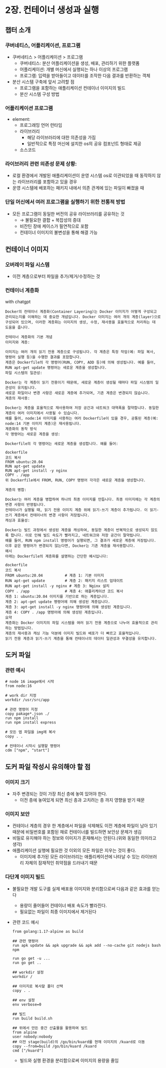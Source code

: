 # 2장. 컨테이너 생성과 실행

## 챕터 소개
### 쿠버네티스, 어플리케이션, 프로그램

- 쿠버네티스 > 어플리케이션 > 프로그램
    - 쿠버네티스: 분산 어플리케이션을 생성, 배포, 관리하기 위한 플랫폼
    - 어플리케이션: 개별 머신에서 실행되는 하나 이상의 프로그램
    - 프로그램: 입력을 받아들이고 데이터를 조작한 다음 결과를 반환하는 객체
- 분산 시스템 구축에 앞서 고려할 점
    - 프로그램을 포함하는 애플리케이션 컨테이너 이미지의 빌드
    - 분산 시스템 구성 방법

### 어플리케이션 프로그램

- element:
    - 프로그래밍 언어 런타임
    - 라이브러리
        - 해당 라이브러리에 대한 의존성을 가짐
        - 일반적으로 특정 머신에 설치한 os의 공유 컴포넌트 형태로 제공
    - 소스코드
    
### 라이브러리 관련 의존성 문제 상황:

- 로컬 환경에서 개발된 애플리케이션이 운영 시스템 os로 이관되었을 때 동작하지 않는 라이브러리를 포함하고 있을 경우
- 운영 시스템에 배포하는 패키지 내에서 의존 관계에 있는 파일이 빠졌을 때

### 단일 머신에서 여러 프로그램을 실행하기 위한 전통적 방법

- 모든 프로그램이 동일한 버전의 공유 라이브러리를 공유하는 것
    - → 불필요한 결합 + 복잡성의 증대
    - 비잔틴 장애 케이스가 필연적으로 포함
    - 컨테이너 이미지의 불변성을 통해 해결 가능

## 컨테이너 이미지

### 오버레이 파일 시스템

- 이전 계층으로부터 파일을 추가/제거/수정하는 것

### 컨테이너 계층화

with chatgpt

```
Docker의 컨테이너 계층화(Container Layering)는 Docker 이미지가 어떻게 구성되고 관리되는지를 이해하는 데 중요한 개념입니다. Docker 이미지는 여러 개의 계층(layer)으로 구성되어 있으며, 이러한 계층화는 이미지의 생성, 수정, 재사용을 효율적으로 처리하는 데 도움을 줍니다.

컨테이너 계층화의 기본 개념
이미지와 계층:

이미지는 여러 개의 읽기 전용 계층으로 구성됩니다. 각 계층은 특정 작업(예: 파일 복사, 명령어 실행 등)을 수행한 결과를 포함합니다.
계층은 Dockerfile의 각 명령어(RUN, COPY, ADD 등)에 의해 생성됩니다. 예를 들어, RUN apt-get update 명령어는 새로운 계층을 생성합니다.
파일 시스템의 일관성:

Docker는 각 계층이 읽기 전용이기 때문에, 새로운 계층이 생성될 때마다 파일 시스템의 일관성이 유지됩니다.
새로운 파일이나 변경 사항은 새로운 계층에 추가되며, 기존 계층은 변경되지 않습니다.
계층의 재사용:

Docker는 계층을 효율적으로 재사용하여 저장 공간과 네트워크 대역폭을 절약합니다. 동일한 계층이 여러 이미지에서 사용될 수 있습니다.
예를 들어, node:14 이미지를 사용하는 여러 Dockerfile이 있을 경우, 공통된 계층(예: node:14 기본 이미지 계층)은 재사용됩니다.
계층화의 동작 방식
각 명령어는 새로운 계층을 생성:

Dockerfile의 각 명령어는 새로운 계층을 생성합니다. 예를 들어:

dockerfile
코드 복사
FROM ubuntu:20.04
RUN apt-get update
RUN apt-get install -y nginx
COPY . /app
위 Dockerfile에서 FROM, RUN, COPY 명령어 각각은 새로운 계층을 생성합니다.

계층의 병합:

Docker는 여러 계층을 병합하여 하나의 최종 이미지를 만듭니다. 최종 이미지에는 각 계층의 변경 사항이 반영됩니다.
컨테이너가 실행될 때, 읽기 전용 이미지 계층 위에 읽기-쓰기 계층이 추가됩니다. 이 읽기-쓰기 계층에서 컨테이너의 변경 사항이 저장됩니다.
캐싱과 효율성:

Docker는 빌드 과정에서 생성된 계층을 캐싱하여, 동일한 계층이 반복적으로 생성되지 않도록 합니다. 이로 인해 빌드 속도가 빨라지고, 네트워크와 저장 공간이 절약됩니다.
예를 들어, RUN npm install 명령어가 실행되면, 그 결과가 새로운 계층에 저장됩니다. 이후 같은 명령어가 변경되지 않는다면, Docker는 기존 계층을 재사용합니다.
예시
아래는 Dockerfile의 계층화를 설명하는 간단한 예시입니다:

dockerfile
코드 복사
FROM ubuntu:20.04          # 계층 1: 기본 이미지
RUN apt-get update         # 계층 2: 패키지 리스트 업데이트
RUN apt-get install -y nginx # 계층 3: Nginx 설치
COPY . /app                # 계층 4: 애플리케이션 코드 복사
계층 1: ubuntu:20.04 이미지를 기반으로 하는 계층입니다.
계층 2: apt-get update 명령어에 의해 생성된 계층입니다.
계층 3: apt-get install -y nginx 명령어에 의해 생성된 계층입니다.
계층 4: COPY . /app 명령어에 의해 생성된 계층입니다.
요약
계층화는 Docker 이미지의 파일 시스템을 여러 읽기 전용 계층으로 나누어 효율적으로 관리하는 방법입니다.
계층의 재사용과 캐싱 기능 덕분에 이미지 빌드와 배포가 더 빠르고 효율적입니다.
읽기 전용 계층과 읽기-쓰기 계층을 통해 컨테이너의 데이터 일관성과 무결성을 유지합니다.
```

## 도커 파일

### 관련 예시

```docker
# node 16 image에서 시작
from node:16

# work dir 지정
workdir /usr/src/app

# 관련 명령어 지정
copy pakage*.json ./
run npm install
run npm install express

# 모든 앱 파일을 img에 복사
copy . .

# 컨테이너 시작시 실행할 명령어
cdm ["npm", "start"]
```

## 도커 파일 작성시 유의해야 할 점

### 이미지 크기

- 자주 변경되는 것이 가장 최신 층에 놓여 있어야 한다.
    - 이전 층에 놓여있게 되면 최신 층과 고치려는 층 까지 영향을 받기 때문

### 이미지 보안

- 컨테이너 계층의 경우 한 계층에서 파일을 삭제해도 이전 계층에 파일이 남아 있기 때문에 비밀번호를 포함된 채로 컨테이너를 빌드하면 보안상 문제가 생김
- 비밀로 유지해야 하는 정보와 이미지가 혼재해서는 안된다.(위와 동일한 의미라고 생각)
- 애플리케이션 실행에 필요한 것 이외의 모든 파일은 지우는 것이 좋다.
    - 이미지에 추가된 모든 라이브러리는 애플리케이션에 나타날 수 있는 라이브러리 자체의 잠재적인 취약점을 드러내기 때문

### 다단계 이미지 빌드

- 불필요한 개발 도구를 실제 배포용 이미지와 분리함으로써 다음과 같은 효과를 얻는다
    - 용량이 줄어들어 컨테이너 배포 속도가 빨라진다.
    - 필요없는 파일이 최종 이미지에서 제거된다
- 관련 코드 예시
    
    ```docker
    from golang:1.17-alpine as build
    
    ## 관련 명령어
    run apk update && apk upgrade && apk add --no-cache git nodejs bash npm
    
    run go get -u ...
    run go get ..
    
    ## workdir 설정
    workdir /
    
    ## 이미지로 복사할 폴더 선택
    copy . .
    
    ## env 설정
    env verbose=0
    
    ## 빌드
    run build build.sh
    
    ## 위에서 만든 중간 산출물을 활용하여 빌드
    from alpine
    user nobody:nobody
    ## 이전 stage(build)의 /go/bin/kuard를 현재 이미지의 /kuard로 이동
    copy --from=build /go/bin/kuard /kuard
    cmd ["/kuard"]
    ```
    
    - 빌드와 실행 환경을 분리함으로써 이미지의 용량을 줄임